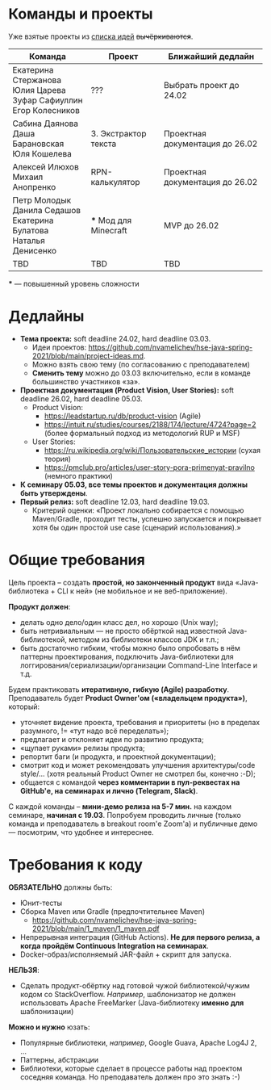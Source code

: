 Команды и проекты
=================

Уже взятые проекты из [списка идей](https://github.com/nvamelichev/hse-java-spring-2021/blob/main/project-ideas.md) ~~вычёркиваются~~.

| Команда | Проект | Ближайший дедлайн |
| ------- | ------ | -------- |
| Екатерина Стержанова <br> Юлия Царева <br> Зуфар Сафиуллин <br> Егор Колесников | ??? | Выбрать проект до 24.02 |
| Сабина Даянова <br> Даша Барановская <br> Юля Кошелева | 3. Экстрактор текста | Проектная документация до 26.02 |
| Алексей Илюхов <br> Михаил Анопренко | RPN-калькулятор | Проектная документация до 26.02 |
| Петр Молодык <br> Данила Седашов <br> Екатерина Булатова <br> Наталья Денисенко | **\*** Мод для Minecraft | MVP до 26.02 |
| TBD | TBD | TBD |

**\*** &mdash; повышенный уровень сложности

Дедлайны
=================
- **Тема проекта:** soft deadline 24.02, hard deadline 03.03.
  - Идеи проектов: https://github.com/nvamelichev/hse-java-spring-2021/blob/main/project-ideas.md.
  - Можно взять свою тему (по согласованию с преподавателем)
  - **Сменить тему** можно до 03.03 включительно, если в команде большинство участников «за».
- **Проектная документация (Product Vision, User Stories):** soft deadline 26.02, hard deadline 05.03.
  - Product Vision:
    - https://leadstartup.ru/db/product-vision (Agile)
    - https://intuit.ru/studies/courses/2188/174/lecture/4724?page=2 (более формальный подход из методологий RUP и MSF)
  - User Stories:
    - https://ru.wikipedia.org/wiki/Пользовательские_истории (сухая теория)
    - https://pmclub.pro/articles/user-story-pora-primenyat-pravilno (немного практики)
- **К семинару 05.03, все темы проектов и документация должны быть утверждены**.
- **Первый релиз:** soft deadline 12.03, hard deadline 19.03.
  - Критерий оценки: «Проект локально собирается с помощью Maven/Gradle, проходит тесты, успешно запускается и покрывает хотя бы один простой use case (сценарий использования).»

Общие требования
================
Цель проекта – создать **простой, но законченный продукт** вида «Java-библиотека + CLI к ней» (не мобильное и не веб-приложение).

**Продукт должен**:
  * делать одно дело/один класс дел, но хорошо (Unix way);
  * быть нетривиальным — не просто обёрткой над известной Java-библиотекой, методом из библиотеки классов JDK и т.п.;
  * быть достаточно гибким, чтобы можно было опробовать в нём паттерны проектирования, подключить Java-библиотеки для логгирования/сериализации/организации Command-Line Interface и т.д.

Будем практиковать **итеративную, гибкую (Agile) разработку**. Преподаватель будет **Product Owner'ом («владельцем продукта»)**, который:
* уточняет видение проекта, требования и приоритеты (но в пределах разумного, != «тут надо всё переделать»);
* предлагает и отклоняет идеи по развитию продукта;
* «щупает руками» релизы продукта;
* репортит баги (и продукта, и проектной документации);
* смотрит код и может рекомендовать улучшения архитектуры/code style/... (хотя реальный Product Owner не смотрел бы, конечно :-D);
* общается с командой **через комментарии в пул-реквестах на GitHub'е, на семинарах и лично (Telegram, Slack)**.

С каждой команды – **мини-демо релиза на 5-7 мин.** на каждом семинаре, **начиная с 19.03**. Попробуем проводить личные (только команда и преподаватель в breakout room'е Zoom'а) и публичные демо &mdash; посмотрим, что удобнее и интереснее.

Требования к коду
=================

**ОБЯЗАТЕЛЬНО** должны быть:
  * Юнит-тесты
  * Сборка Maven или Gradle (предпочтительнее Maven)
    * https://github.com/nvamelichev/hse-java-spring-2021/blob/main/1_maven/1_maven.pdf
  * Непрерывная интеграция (GitHub Actions). **Не для первого релиза, а когда пройдём Continuous Integration на семинарах**.
  * Docker-образ/исполняемый JAR-файл + скрипт для запуска.

**НЕЛЬЗЯ**:
  * Сделать продукт-обёртку над готовой чужой библиотекой/чужим кодом со StackOverflow. *Например*, шаблонизатор не должен использовать Apache FreeMarker (Java-библиотеку **именно для** шаблонизации)

**Можно и нужно** юзать:
  * Популярные библиотеки, *например*, Google Guava, Apache Log4J 2, &hellip;
  * Паттерны, абстракции
  * Библиотеки, которые сделает в процессе работы над проектом соседняя команда. Но преподаватель должен про это знать :-)
